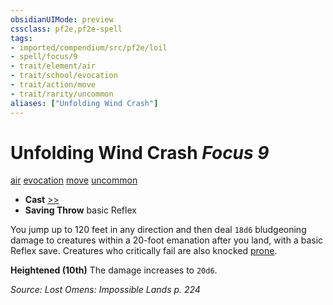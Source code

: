 ```yaml
---
obsidianUIMode: preview
cssclass: pf2e,pf2e-spell
tags:
- imported/compendium/src/pf2e/loil
- spell/focus/9
- trait/element/air
- trait/school/evocation
- trait/action/move
- trait/rarity/uncommon
aliases: ["Unfolding Wind Crash"]
---
```

# Unfolding Wind Crash *Focus 9*   
[air](air.md)  [evocation](evocation.md)  [move](move.md)  [uncommon](uncommon.md)  

- **Cast** [>>](chapter-9-playing-the-game.md#Actions "Two-Action") 
- **Saving Throw**  basic Reflex

You jump up to 120 feet in any direction and then deal `18d6` bludgeoning damage to creatures within a 20-foot emanation after you land, with a basic Reflex save. Creatures who critically fail are also knocked [prone](conditions.md#Prone).

**Heightened (10th)** The damage increases to `20d6`.

*Source: Lost Omens: Impossible Lands p. 224*